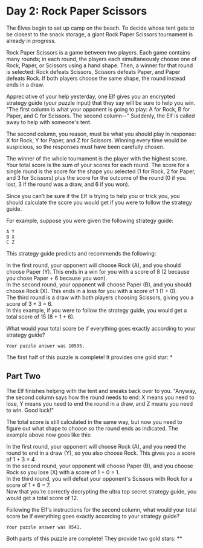 # Day 2: Rock Paper Scissors 

The Elves begin to set up camp on the beach. To decide whose tent gets to be closest to the snack storage, a giant Rock Paper Scissors tournament is already in progress.

Rock Paper Scissors is a game between two players. Each game contains many rounds; in each round, the players each simultaneously choose one of Rock, Paper, or Scissors using a hand shape. Then, a winner for that round is selected: Rock defeats Scissors, Scissors defeats Paper, and Paper defeats Rock. If both players choose the same shape, the round instead ends in a draw.

Appreciative of your help yesterday, one Elf gives you an encrypted strategy guide (your puzzle input) that they say will be sure to help you win. "The first column is what your opponent is going to play: A for Rock, B for Paper, and C for Scissors. The second column--" Suddenly, the Elf is called away to help with someone's tent.

The second column, you reason, must be what you should play in response: X for Rock, Y for Paper, and Z for Scissors. Winning every time would be suspicious, so the responses must have been carefully chosen.

The winner of the whole tournament is the player with the highest score. Your total score is the sum of your scores for each round. The score for a single round is the score for the shape you selected (1 for Rock, 2 for Paper, and 3 for Scissors) plus the score for the outcome of the round (0 if you lost, 3 if the round was a draw, and 6 if you won).

Since you can't be sure if the Elf is trying to help you or trick you, you should calculate the score you would get if you were to follow the strategy guide.

For example, suppose you were given the following strategy guide:
```
A Y
B X
C Z
```
This strategy guide predicts and recommends the following:

In the first round, your opponent will choose Rock (A), and you should choose Paper (Y). This ends in a win for you with a score of 8 (2 because you chose Paper + 6 because you won).  
In the second round, your opponent will choose Paper (B), and you should choose Rock (X). This ends in a loss for you with a score of 1 (1 + 0).  
The third round is a draw with both players choosing Scissors, giving you a score of 3 + 3 = 6.  
In this example, if you were to follow the strategy guide, you would get a total score of 15 (8 + 1 + 6).  

What would your total score be if everything goes exactly according to your strategy guide?
```
Your puzzle answer was 10595.
```
The first half of this puzzle is complete! It provides one gold star: *

## Part Two 

The Elf finishes helping with the tent and sneaks back over to you. "Anyway, the second column says how the round needs to end: X means you need to lose, Y means you need to end the round in a draw, and Z means you need to win. Good luck!"

The total score is still calculated in the same way, but now you need to figure out what shape to choose so the round ends as indicated. The example above now goes like this:

In the first round, your opponent will choose Rock (A), and you need the round to end in a draw (Y), so you also choose Rock. This gives you a score of 1 + 3 = 4.  
In the second round, your opponent will choose Paper (B), and you choose Rock so you lose (X) with a score of 1 + 0 = 1.  
In the third round, you will defeat your opponent's Scissors with Rock for a score of 1 + 6 = 7.  
Now that you're correctly decrypting the ultra top secret strategy guide, you would get a total score of 12.  

Following the Elf's instructions for the second column, what would your total
score be if everything goes exactly according to your strategy guide?
```
Your puzzle answer was 9541.
```
Both parts of this puzzle are complete! They provide two gold stars: **